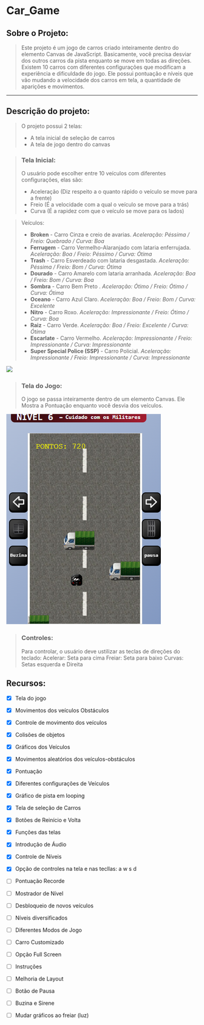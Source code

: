 # Car_Game

## Sobre o Projeto:

> Este projeto é um jogo de carros criado inteiramente dentro do elemento Canvas de JavaScript. Basicamente, você precisa desviar dos outros carros da pista
enquanto se move em todas as direções. Existem 10 carros com diferentes configurações que modificam a experiência e dificuldade do jogo. Ele possui pontuação
e níveis que vão mudando a velocidade dos carros em tela, a quantidade de aparições e movimentos.

<hr>

## Descrição do projeto:

> O projeto possui 2 telas:
> - A tela inicial de seleção de carros
> - A tela de jogo dentro do canvas

> ### Tela Inicial:
> O usuário pode escolher entre 10 veículos com diferentes configurações, elas são:
> - Aceleração (Diz respeito a o quanto rápido o veículo se move para a frente)
> - Freio (É a velocidade com a qual o veículo se move para a trás)
> - Curva (É a rapidez com que o veículo se move para os lados)

> Veículos:
> - **Broken** - Carro Cinza e creio de avarias. *Aceleração: Péssima / Freio: Quebrado / Curva: Boa*
> - **Ferrugem** - Carro Vermelho-Alaranjado com lataria enferrujada. *Aceleração: Boa / Freio: Péssimo / Curva: Ótima*
> - **Trash** - Carro Esverdeado com lataria desgastada. *Aceleração: Péssima / Freio: Bom / Curva: Ótima*
> - **Dourado** - Carro Amarelo com lataria arranhada. *Aceleração: Boa / Freio: Bom / Curva: Boa*
> - **Sombra** - Carro Bem Preto . *Aceleração: Ótimo / Freio: Ótimo / Curva: Ótima*
> - **Oceano** - Carro Azul Claro. *Aceleração: Boa / Freio: Bom / Curva: Excelente*
> - **Nitro** - Carro Roxo. *Aceleração: Impressionante / Freio: Ótimo / Curva: Boa*
> - **Raiz** - Carro Verde. *Aceleração: Boa / Freio: Excelente / Curva: Ótima*
> - **Escarlate** - Carro Vermelho. *Aceleração: Impressionante / Freio: Impressionante / Curva: Impressionante*
> - **Super Special Police (SSP)** - Carro Policial. *Aceleração: Impressionante / Freio: Impressionante / Curva: Impressionante*

<img src="/imagens/TelaISelecao.png"/>

> ### Tela do Jogo:
> O jogo se passa inteiramente dentro de um elemento Canvas. Ele Mostra a Pontuação enquanto você desvia dos veículos.

<img src="/imagens/TelaJogo.png"/>

> ### Controles:
> Para controlar, o usuário deve ustilizar as teclas de direções do teclado:
> Acelerar: Seta para cima
> Freiar: Seta para baixo
> Curvas: Setas esquerda e Direita

## Recursos:

* [X] Tela do jogo
* [x] Movimentos dos veículos Obstáculos
* [x] Controle de movimento dos veículos
* [x] Colisões de objetos
* [x] Gráficos dos Veículos
* [x] Movimentos aleatórios dos veículos-obstáculos
* [x] Pontuação
* [x] Diferentes configurações de Veículos
* [x] Gráfico de pista em looping
* [X] Tela de seleção de Carros
* [X] Botões de Reinício e Volta
* [X] Funções das telas
* [X] Introdução de Áudio
* [X] Controle de Níveis
* [x] Opção de controles na tela e nas tecllas: a w s d
* [ ] Pontuação Recorde
* [ ] Mostrador de Nível
* [ ] Desbloqueio de novos veículos
* [ ] Níveis diversificados
* [ ] Diferentes Modos de Jogo
* [ ] Carro Customizado
* [ ] Opção Full Screen
* [ ] Instruções
* [ ] Melhoria de Layout
* [ ] Botão de Pausa
* [ ] Buzina e Sirene
* [ ] Mudar gráficos ao freiar (luz)




